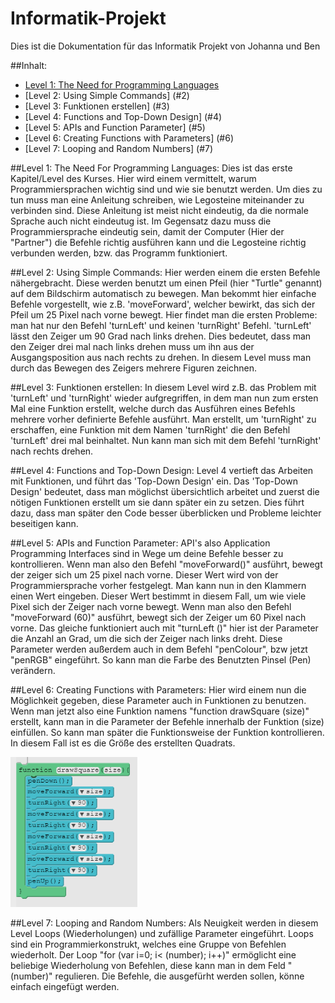 # Informatik-Projekt
Dies ist die Dokumentation für das Informatik Projekt von Johanna und Ben

##Inhalt:
   - [Level 1: The Need for Programming Languages](#1)
   - [Level 2: Using Simple Commands] (#2)
   - [Level 3: Funktionen erstellen] (#3)
   - [Level 4: Functions and Top-Down Design] (#4)
   - [Level 5: APIs and Function Parameter] (#5)
   - [Level 6: Creating Functions with Parameters] (#6) 
   - [Level 7: Looping and Random Numbers] (#7) 

##Level 1: The Need For Programming Languages: <a name="1"></a>
Dies ist das erste Kapitel/Level des Kurses. Hier wird einem vermittelt, warum Programmiersprachen wichtig sind und wie sie benutzt werden. Um dies zu tun muss man eine Anleitung schreiben, wie Legosteine miteinander zu verbinden sind. Diese Anleitung ist meist nicht eindeutig, da die normale Sprache auch nicht eindeutug ist. Im Gegensatz dazu muss die Programmiersprache eindeutig sein, damit der Computer (Hier der "Partner") die Befehle richtig ausführen kann und die Legosteine richtig verbunden werden, bzw. das Programm funktioniert.

##Level 2: Using Simple Commands: <a name="2"></a>
Hier werden einem die ersten Befehle nähergebracht. Diese werden benutzt um einen Pfeil (hier "Turtle" genannt) auf dem Bildschirm automatisch zu bewegen. Man bekommt hier einfache Befehle vorgestellt, wie z.B. 'moveForward', welcher bewirkt, das sich der Pfeil um 25 Pixel nach vorne bewegt. Hier findet man die ersten Probleme: man hat nur den Befehl 'turnLeft' und keinen 'turnRight' Befehl. 'turnLeft' lässt den Zeiger um 90 Grad nach links drehen.  Dies bedeutet, dass man den Zeiger drei mal nach links drehen muss um ihn aus der Ausgangsposition aus nach rechts zu drehen. In diesem Level muss man durch das Bewegen des Zeigers mehrere Figuren zeichnen.

##Level 3: Funktionen erstellen: <a name="3"></a>
In diesem Level wird z.B. das Problem mit 'turnLeft' und 'turnRight' wieder aufgregriffen, in dem man nun zum ersten Mal eine Funktion erstellt, welche durch das Ausführen eines Befehls mehrere vorher definierte Befehle ausführt. Man erstellt, um 'turnRight' zu erschaffen, eine Funktion mit dem Namen 'turnRight' die den Befehl 'turnLeft' drei mal beinhaltet. Nun kann man sich mit dem Befehl 'turnRight' nach rechts drehen.

##Level 4: Functions and Top-Down Design: <a name="4"></a>
Level 4 vertieft das Arbeiten mit Funktionen, und führt das 'Top-Down Design' ein. Das 'Top-Down Design' bedeutet, dass man möglichst übersichtlich arbeitet und zuerst die nötigen Funktionen erstellt um sie dann später ein zu setzen. Dies führt dazu, dass man später den Code besser überblicken und Probleme leichter beseitigen kann.

##Level 5: APIs and Function Parameter: <a name="5"></a>
API's also Application Programming Interfaces sind in Wege um deine Befehle besser zu kontrollieren. Wenn man also den Befehl "moveForward()" ausführt, bewegt der zeiger sich um 25 pixel nach vorne. Dieser Wert wird von der Programmiersprache vorher festgelegt. Man kann nun in den Klammern einen Wert eingeben. Dieser Wert bestimmt in diesem Fall, um wie viele Pixel sich der Zeiger nach vorne bewegt. Wenn man also den Befehl "moveForward (60)" ausführt, bewegt sich der Zeiger um 60 Pixel nach vorne. Das gleiche funktioniert auch mit "turnLeft ()" hier ist der Parameter die Anzahl an Grad, um die sich der Zeiger nach links dreht. Diese Parameter werden außerdem auch in dem Befehl "penColour", bzw jetzt "penRGB" eingeführt. So kann man die Farbe des Benutzten Pinsel (Pen) verändern.

##Level 6: Creating Functions with Parameters: <a name="6"></a>
Hier wird einem nun die Möglichkeit gegeben, diese Parameter auch in Funktionen zu benutzen. Wenn man jetzt also eine Funktion namens "function drawSquare (size)" erstellt, kann man in die Parameter der Befehle innerhalb der Funktion (size) einfüllen. So kann man später die Funktionsweise der Funktion kontrollieren. In diesem Fall ist es die Größe des erstellten Quadrats.


![Hier ein Bild zur Veranschaulichung](https://github.com/Bensinformatikgithub/Informatik-Projekt/blob/master/Funktion%20mit%20Parametern.PNG?raw=true "BeispielBild")

##Level 7: Looping and Random Numbers: <a name="7"></a>
Als Neuigkeit werden in diesem Level Loops (Wiederholungen) und zufällige Parameter eingeführt. Loops sind ein Programmierkonstrukt, welches eine Gruppe von Befehlen wiederholt. Der Loop "for (var i=0; i< (number); i++)" ermöglicht eine beliebige Wiederholung von Befehlen, diese kann man in dem Feld "(number)" regulieren. Die Befehle, die ausgefürht werden sollen, könne einfach eingefügt werden. 


